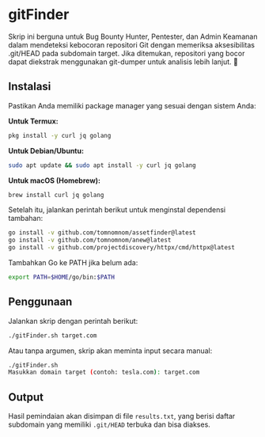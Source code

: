 # gitFinder

Skrip ini berguna untuk Bug Bounty Hunter, Pentester, dan Admin Keamanan dalam mendeteksi kebocoran repositori Git dengan memeriksa aksesibilitas .git/HEAD pada subdomain target. Jika ditemukan, repositori yang bocor dapat diekstrak menggunakan git-dumper untuk analisis lebih lanjut. 🚀

## Instalasi

Pastikan Anda memiliki package manager yang sesuai dengan sistem Anda:

**Untuk Termux:**
```bash
pkg install -y curl jq golang
```

**Untuk Debian/Ubuntu:**
```bash
sudo apt update && sudo apt install -y curl jq golang
```

**Untuk macOS (Homebrew):**
```bash
brew install curl jq golang
```

Setelah itu, jalankan perintah berikut untuk menginstal dependensi tambahan:
```bash
go install -v github.com/tomnomnom/assetfinder@latest
go install -v github.com/tomnomnom/anew@latest
go install -v github.com/projectdiscovery/httpx/cmd/httpx@latest
```

Tambahkan Go ke PATH jika belum ada:
```bash
export PATH=$HOME/go/bin:$PATH
```

## Penggunaan

Jalankan skrip dengan perintah berikut:
```bash
./gitFinder.sh target.com
```
Atau tanpa argumen, skrip akan meminta input secara manual:
```bash
./gitFinder.sh
Masukkan domain target (contoh: tesla.com): target.com
```

## Output
Hasil pemindaian akan disimpan di file `results.txt`, yang berisi daftar subdomain yang memiliki `.git/HEAD` terbuka dan bisa diakses.

